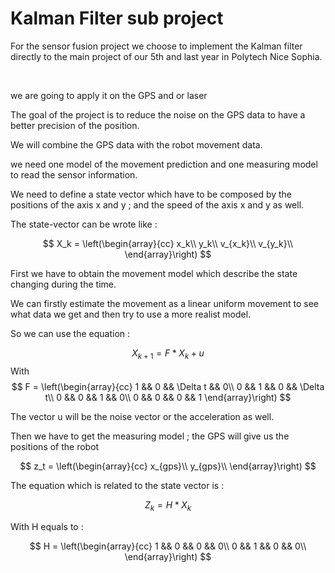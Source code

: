 # Kalman Filter sub project

For the sensor fusion project we choose to implement the Kalman filter directly to the main project of our 5th and last year in Polytech Nice Sophia.

<br />

we are going to apply it on the GPS and or laser 

The goal of the project is to reduce the noise on the GPS data to have a better precision of the position.

We will combine the GPS data with the robot movement data.

we need one model of the movement prediction and one measuring model to read the sensor information.

We need to define a state vector which have to be composed by the positions of the axis x and y ; and the speed of the axis x and y as well.

The state-vector can be wrote like :

$$
X_k =
\left(\begin{array}{cc} 
 x_k\\
y_k\\
v_{x_k}\\
v_{y_k}\\
\end{array}\right)
$$ 

First we have to obtain the movement model which describe the state changing during the time.

We can firstly estimate the movement as a linear uniform movement to see what data we get and then try to use a more realist model.

So we can use the equation : 

$$
X_{k+1} = F * X_k + u
$$
With 
$$
F = 
\left(\begin{array}{cc} 
 1 && 0 && \Delta t && 0\\
0 && 1 && 0 && \Delta t\\
0 && 0 && 1 && 0\\
0 && 0 && 0 && 1
\end{array}\right)
$$

The vector u will be the noise vector or the acceleration as well.

Then we have to get the measuring model ; the GPS will give us the positions of the robot

$$
z_t =
\left(\begin{array}{cc} 
 x_{gps}\\
y_{gps}\\
\end{array}\right)
$$ 

The equation which is related to the state vector is : 

$$
Z_k = H * X_k
$$

With H equals to : 

$$
H =
\left(\begin{array}{cc} 
 1 && 0 && 0 && 0\\
0 && 1 && 0 && 0\\
\end{array}\right)
$$